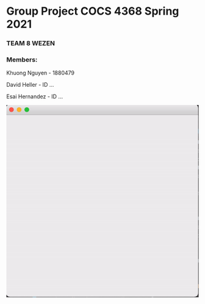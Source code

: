# Group Project COCS 4368 Spring 2021

### TEAM 8 WEZEN

### Members:

Khuong Nguyen - 1880479

David Heller - ID ... 

Esai Hernandez - ID ...

![Demo](res/walle.gif)
